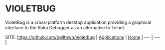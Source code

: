 # VIOLETBUG

 VioletBug is a cross-platform desktop application providing a graphical interface to the Roku Debugger as an alternative to Telnet.

 SITE: https://github.com/belltown/violetbug
 | [Applications](https://portable-linux-apps.github.io/apps.html) | [Home](https://portable-linux-apps.github.io)
 | --- | --- |
